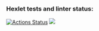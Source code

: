 ### Hexlet tests and linter status:
[![Actions Status](https://github.com/Mendoza-Fabrizio/fullstack-project-98/actions/workflows/hexlet-check.yml/badge.svg)](https://github.com/Mendoza-Fabrizio/fullstack-project-98/actions)
<a href="https://codeclimate.com/github/Mendoza-Fabrizio/fullstack-project-98/maintainability"><img src="https://api.codeclimate.com/v1/badges/fcad52dfed63ed1f00c5/maintainability" /></a>